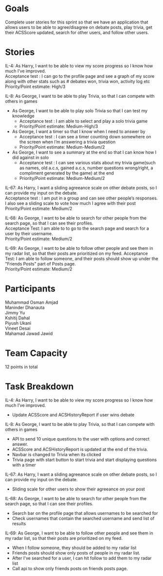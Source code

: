 # Goals
Complete user stories for this sprint so that we have an application that allows users to be able to agree/disagree on debate posts, play trivia, get their ACSScore updated, search for other users, and follow other users.

# Stories
IL-4: As Harry, I want to be able to view my score progress so I know how much I’ve improved.  
Acceptance test : I can go to the profile page and see a graph of my score along with other stats such as # debates won, trivia won, activity log etc  
Priority/Point estimate:  High/3

IL-8: As George, I want to be able to play Trivia, so that I can compete with others in games  
  * As George, I want to be able to play solo Trivia so that I can test my knowledge
    * Acceptance test : I am able to select and play a solo trivia game
    * Priority/Point estimate:  Medium-High/3
  * As George, I want a timer so that I know when I need to answer by
    * Acceptance test : I can see a timer counting down somewhere on the screen when I’m answering a trivia question
    * Priority/Point estimate:  Medium-Medium/2
  * As George, I want to see a summary at the end so that I can know how I did against in solo
    * Acceptance test : I can see various stats about my trivia game(such as names, old a.c.s, gained a.c.s, number questions wrong/right, a compliment generated by the game) at the end 
    * Priority/Point estimate:  Medium-Medium/2
    
IL-67: As Harry, I want a sliding agreeance scale on other debate posts, so I can provide my input on the debate.    
   Acceptance test : I am put in a group and can see other people’s responses. I also see a sliding scale to vote how much I agree with their post  
   Priority/Point estimate:  Medium/2   
 
IL-68: As George, I want to be able to search for other people from the search page, so that I can see their profiles.  
   Acceptance Test: I am able to to go to the search page and search for a user by their username.  
   Priority/Point estimate: Medium/2  

IL-69: As George, I want to be able to follow other people and see them in my radar list, so that their posts are prioritized on my feed. 
   Acceptance Test: I am able to follow someone, and their posts should show up under the "Friends Posts" part of Posts page.  
   Priority/Point estimate: Medium/2  

# Participants
Muhammad Osman Amjad  
Maninder Dhanauta  
Jimmy Yu  
Kshitij Dahal  
Piyush Ukani  
Vineet Desai  
Mahamad Jawad Jawid  

# Team Capacity
12 points in total

# Task Breakdown
IL-4: As Harry, I want to be able to view my score progress so I know how much I’ve improved.  
  * Update ACSScore and ACSHistoryReport if user wins debate

IL-8: As George, I want to be able to play Trivia, so that I can compete with others in games  
  * API to send 10 unique questions to the user with options and correct answer.
  * ACSScore and ACSHistoryReport is updated at the end of the trivia.
  * Navbar is changed to Trivia when its clicked
  * Trivia page with start button to start trivia and start displaying questions with a timer
    
IL-67: As Harry, I want a sliding agreeance scale on other debate posts, so I can provide my input on the debate.    
  * Sliding scale for other users to show their agreeance on your post 
  
IL-68: As George, I want to be able to search for other people from the search page, so that I can see their profiles.  
  * Search bar on the profile page that allows usernames to be searched for
  * Check usernames that contain the searched username and send list of results

IL-69: As George, I want to be able to follow other people and see them in my radar list, so that their posts are prioritized on my feed. 
  * When I follow someone, they should be added to my radar list
  * Friends posts should show only posts of people in my radar list.
  * After I've searched for a user, I can hit follow to add them to my radar list
  * Call api to show only friends posts on friends posts page.
